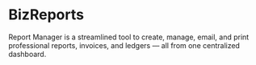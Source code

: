 # BizReports
Report Manager is a streamlined tool to create, manage, email, and print professional reports, invoices, and ledgers — all from one centralized dashboard.
